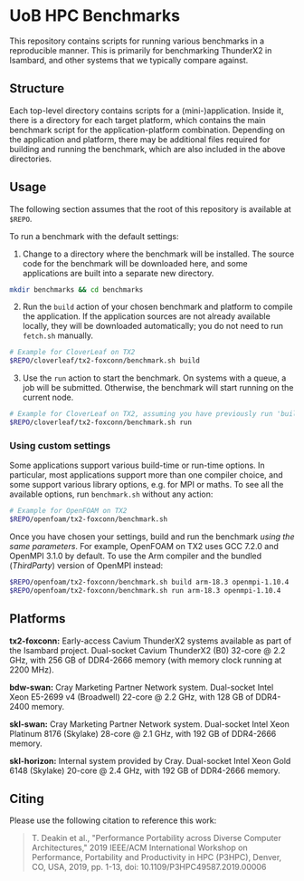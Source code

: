 # UoB HPC Benchmarks

This repository contains scripts for running various benchmarks in a reproducible manner.
This is primarily for benchmarking ThunderX2 in Isambard, and other systems that we typically compare against.

## Structure

Each top-level directory contains scripts for a (mini-)application.
Inside it, there is a directory for each target platform, which contains the main benchmark script for the application-platform combination.
Depending on the application and platform, there may be additional files required for building and running the benchmark, which are also included in the above directories.

## Usage

The following section assumes that the root of this repository is available at `$REPO`.

To run a benchmark with the default settings:

1. Change to a directory where the benchmark will be installed. The source code for the benchmark will be downloaded here, and some applications are built into a separate new directory.
```bash
mkdir benchmarks && cd benchmarks
```

2. Run the `build` action of your chosen benchmark and platform to compile the application. If the application sources are not already available locally, they will be downloaded automatically; you do not need to run `fetch.sh` manually.
```bash
# Example for CloverLeaf on TX2
$REPO/cloverleaf/tx2-foxconn/benchmark.sh build
```

3. Use the `run` action to start the benchmark. On systems with a queue, a job will be submitted. Otherwise, the benchmark will start running on the current node.
```bash
# Example for CloverLeaf on TX2, assuming you have previously run 'build'
$REPO/cloverleaf/tx2-foxconn/benchmark.sh run
```

### Using custom settings

Some applications support various build-time or run-time options. In particular, most applications support more than one compiler choice, and some support various library options, e.g. for MPI or maths. To see all the available options, run `benchmark.sh` without any action:

```bash
# Example for OpenFOAM on TX2
$REPO/openfoam/tx2-foxconn/benchmark.sh
```

Once you have chosen your settings, build and run the benchmark _using the same parameters_. For example, OpenFOAM on TX2 uses GCC 7.2.0 and OpenMPI 3.1.0 by default. To use the Arm compiler and the bundled (_ThirdParty_) version of OpenMPI instead:

```bash
$REPO/openfoam/tx2-foxconn/benchmark.sh build arm-18.3 openmpi-1.10.4
$REPO/openfoam/tx2-foxconn/benchmark.sh run arm-18.3 openmpi-1.10.4
```

## Platforms

**tx2-foxconn:**
Early-access Cavium ThunderX2 systems available as part of the Isambard project.
Dual-socket Cavium ThunderX2 (B0) 32-core @ 2.2 GHz, with 256 GB of DDR4-2666 memory (with memory clock running at 2200 MHz).

**bdw-swan:**
Cray Marketing Partner Network system.
Dual-socket Intel Xeon E5-2699 v4 (Broadwell) 22-core @ 2.2 GHz, with 128 GB of DDR4-2400 memory.

**skl-swan:**
Cray Marketing Partner Network system.
Dual-socket Intel Xeon Platinum 8176 (Skylake) 28-core @ 2.1 GHz, with 192 GB of DDR4-2666 memory.

**skl-horizon:**
Internal system provided by Cray.
Dual-socket Intel Xeon Gold 6148 (Skylake) 20-core @ 2.4 GHz, with 192 GB of DDR4-2666 memory.

## Citing

Please use the following citation to reference this work:

> T. Deakin et al., "Performance Portability across Diverse Computer Architectures," 2019 IEEE/ACM International Workshop on Performance, Portability and Productivity in HPC (P3HPC), Denver, CO, USA, 2019, pp. 1-13, doi: 10.1109/P3HPC49587.2019.00006
